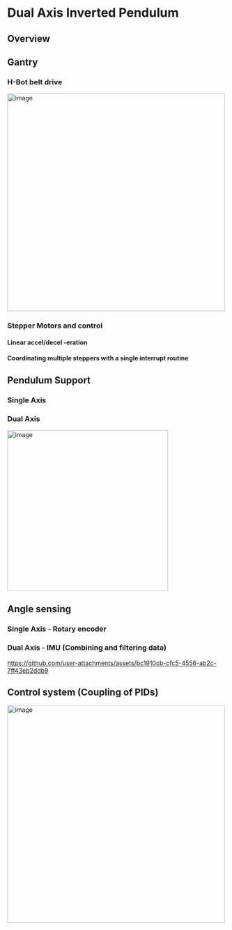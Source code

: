 # Dual Axis Inverted Pendulum

## Overview

## Gantry
### H-Bot belt drive
<img width="500" alt="image" src="https://github.com/user-attachments/assets/759edab8-2bf5-41ba-946d-4d369a11933d" />

### Stepper Motors and control
#### Linear accel/decel -eration
#### Coordinating multiple steppers with a single interrupt routine

## Pendulum Support
### Single Axis
### Dual Axis
<img width="369" alt="image" src="https://github.com/user-attachments/assets/b473383c-35f8-483d-83fd-1f619fedbb70" />


## Angle sensing
### Single Axis - Rotary encoder
### Dual Axis - IMU (Combining and filtering data)


https://github.com/user-attachments/assets/bc1910cb-cfc5-4556-ab2c-7ff43eb2ddb9


## Control system (Coupling of PIDs)
<img width="500" alt="image" src="https://github.com/user-attachments/assets/a70526a4-1b07-40af-b24d-f153e88ad73e" />


